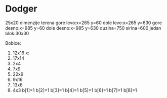 # Dodger
25x20 dimenzije terena
gore levo:x=265 y=60
dole levo:x=265 y=630
gore desno:x=985 y=60
dole desno:x=985 y=630
duzina=750
sirina=600
jedan blok:30x30


Bobice:
1. 12x16   x:
2. 17x14
3. 2x4
4. 7x9
5. 22x9
6. 9x16
7. 13x6
8. 4x3
b[1]=1
b[2]=1
b[3]=1
b[4]=1
b[5]=1
b[6]=1
b[7]=1
b[8]=1
